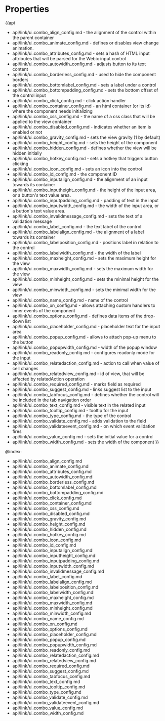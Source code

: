 Properties
==========

{{api
- api/link/ui.combo_align_config.md - the alignment of the control within the parent container
- api/link/ui.combo_animate_config.md - defines or disables view change animation.
- api/link/ui.combo_attributes_config.md - sets a hash of HTML input attributes that will be parsed for the Webix input control
- api/link/ui.combo_autowidth_config.md - adjusts button to its text content
- api/link/ui.combo_borderless_config.md - used to hide the component borders
- api/link/ui.combo_bottomlabel_config.md - sets a label under a control
- api/link/ui.combo_bottompadding_config.md - sets the bottom offset of the control input
- api/link/ui.combo_click_config.md - click action handler
- api/link/ui.combo_container_config.md - an html container (or its id) where the component needs initializing
- api/link/ui.combo_css_config.md - the name of a css class that will be applied to the view container
- api/link/ui.combo_disabled_config.md - indicates whether an item is enabled or not
- api/link/ui.combo_gravity_config.md - sets the view gravity (1 by default)
- api/link/ui.combo_height_config.md - sets the height of the component
- api/link/ui.combo_hidden_config.md - defines whether the view will be hidden initially
- api/link/ui.combo_hotkey_config.md - sets a hotkey that triggers button clicking
- api/link/ui.combo_icon_config.md - sets an icon into the control
- api/link/ui.combo_id_config.md - the component ID
- api/link/ui.combo_inputalign_config.md - the alignment of an input towards its container
- api/link/ui.combo_inputheight_config.md - the height of the input area, or a button's text value area.
- api/link/ui.combo_inputpadding_config.md - padding of text in the input
- api/link/ui.combo_inputwidth_config.md - the width of the input area, or a button's text value area.
- api/link/ui.combo_invalidmessage_config.md - sets the text of a validation message
- api/link/ui.combo_label_config.md - the text label of the control
- api/link/ui.combo_labelalign_config.md - the alignment of a label towards its container
- api/link/ui.combo_labelposition_config.md - positions label in relation to the control
- api/link/ui.combo_labelwidth_config.md - the width of the label
- api/link/ui.combo_maxheight_config.md - sets the maximum height for the view
- api/link/ui.combo_maxwidth_config.md - sets the maximum width for the view
- api/link/ui.combo_minheight_config.md - sets the minimal height for the view
- api/link/ui.combo_minwidth_config.md - sets the minimal width for the view
- api/link/ui.combo_name_config.md - name of the control
- api/link/ui.combo_on_config.md - allows attaching custom handlers to inner events of the component
- api/link/ui.combo_options_config.md - defines data items of the drop-down list
- api/link/ui.combo_placeholder_config.md - placeholder text for the input area
- api/link/ui.combo_popup_config.md - allows to attach pop-up menu to the button
- api/link/ui.combo_popupwidth_config.md - width of the popup window
- api/link/ui.combo_readonly_config.md - configures readonly mode for the input
- api/link/ui.combo_relatedaction_config.md - action to call when value of cell changes
- api/link/ui.combo_relatedview_config.md - id of view, that will be affected by relatedAction operation
- api/link/ui.combo_required_config.md - marks field as required
- api/link/ui.combo_suggest_config.md - links suggest list to the input
- api/link/ui.combo_tabfocus_config.md - defines whether the control will be included in the tab navigation order
- api/link/ui.combo_text_config.md - visible text in the related input
- api/link/ui.combo_tooltip_config.md - tooltip for the input
- api/link/ui.combo_type_config.md - the type of the control
- api/link/ui.combo_validate_config.md - adds validation to the field
- api/link/ui.combo_validateevent_config.md - on which event validation fires
- api/link/ui.combo_value_config.md - sets the initial value for a control
- api/link/ui.combo_width_config.md - sets the width of the component
}}

@index:
- api/link/ui.combo_align_config.md
- api/link/ui.combo_animate_config.md
- api/link/ui.combo_attributes_config.md
- api/link/ui.combo_autowidth_config.md
- api/link/ui.combo_borderless_config.md
- api/link/ui.combo_bottomlabel_config.md
- api/link/ui.combo_bottompadding_config.md
- api/link/ui.combo_click_config.md
- api/link/ui.combo_container_config.md
- api/link/ui.combo_css_config.md
- api/link/ui.combo_disabled_config.md
- api/link/ui.combo_gravity_config.md
- api/link/ui.combo_height_config.md
- api/link/ui.combo_hidden_config.md
- api/link/ui.combo_hotkey_config.md
- api/link/ui.combo_icon_config.md
- api/link/ui.combo_id_config.md
- api/link/ui.combo_inputalign_config.md
- api/link/ui.combo_inputheight_config.md
- api/link/ui.combo_inputpadding_config.md
- api/link/ui.combo_inputwidth_config.md
- api/link/ui.combo_invalidmessage_config.md
- api/link/ui.combo_label_config.md
- api/link/ui.combo_labelalign_config.md
- api/link/ui.combo_labelposition_config.md
- api/link/ui.combo_labelwidth_config.md
- api/link/ui.combo_maxheight_config.md
- api/link/ui.combo_maxwidth_config.md
- api/link/ui.combo_minheight_config.md
- api/link/ui.combo_minwidth_config.md
- api/link/ui.combo_name_config.md
- api/link/ui.combo_on_config.md
- api/link/ui.combo_options_config.md
- api/link/ui.combo_placeholder_config.md
- api/link/ui.combo_popup_config.md
- api/link/ui.combo_popupwidth_config.md
- api/link/ui.combo_readonly_config.md
- api/link/ui.combo_relatedaction_config.md
- api/link/ui.combo_relatedview_config.md
- api/link/ui.combo_required_config.md
- api/link/ui.combo_suggest_config.md
- api/link/ui.combo_tabfocus_config.md
- api/link/ui.combo_text_config.md
- api/link/ui.combo_tooltip_config.md
- api/link/ui.combo_type_config.md
- api/link/ui.combo_validate_config.md
- api/link/ui.combo_validateevent_config.md
- api/link/ui.combo_value_config.md
- api/link/ui.combo_width_config.md

